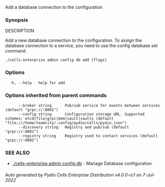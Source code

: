 Add a database connection to the configuration

### Synopsis


DESCRIPTION

  Add a new database connection to the configuration.
  To assign the database connection to a service, you need to use the config database set command.


```
./cells-enterprise admin config db add [flags]
```

### Options

```
  -h, --help   help for add
```

### Options inherited from parent commands

```
      --broker string      Pub/sub service for events between services (default "grpc://:8002")
      --config string      Configuration storage URL. Supported schemes: etcd|file|grpc|mem|vault|vaults (default "file:///home/teamcity/.config/pydio/cells/pydio.json")
      --discovery string   Registry and pub/sub (default "grpc://:8002")
      --registry string    Registry used to contact services (default "grpc://:8002")
```

### SEE ALSO

* [./cells-enterprise admin config db](./cells-enterprise-admin-config-db)	 - Manage Database configuration

###### Auto generated by Pydio Cells Enterprise Distribution v4.0.0-rc1 on 7-Jul-2022
